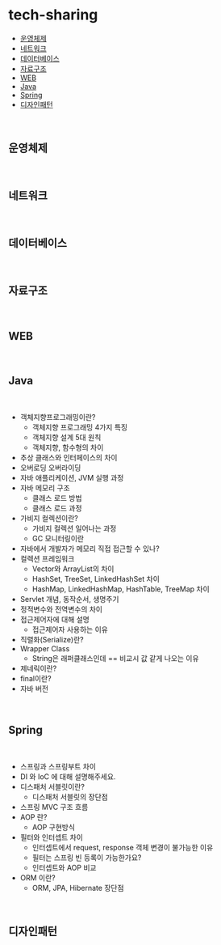# tech-sharing

- [운영체제](https://github.com/Team-Psyduck/tech-sharing/tree/readme#%EC%9A%B4%EC%98%81%EC%B2%B4%EC%A0%9C)
- [네트워크](https://github.com/Team-Psyduck/tech-sharing/tree/readme#%EB%84%A4%ED%8A%B8%EC%9B%8C%ED%81%AC)
- [데이터베이스](https://github.com/Team-Psyduck/tech-sharing/tree/readme#%EB%8D%B0%EC%9D%B4%ED%84%B0%EB%B2%A0%EC%9D%B4%EC%8A%A4)
- [자료구조](https://github.com/Team-Psyduck/tech-sharing/tree/readme#%EC%9E%90%EB%A3%8C%EA%B5%AC%EC%A1%B0)
- [WEB](https://github.com/Team-Psyduck/tech-sharing/tree/readme#web)
- [Java](https://github.com/Team-Psyduck/tech-sharing/tree/readme#java)
- [Spring](https://github.com/Team-Psyduck/tech-sharing/tree/readme#spring)
- [디자인패턴](https://github.com/Team-Psyduck/tech-sharing/tree/readme#%EB%94%94%EC%9E%90%EC%9D%B8%ED%8C%A8%ED%84%B4)

<br>

## 운영체제

<br>

## 네트워크

<br>

## 데이터베이스

<br>

## 자료구조

<br>

## WEB

<br>

## Java

<br>

* 객체지향프로그래밍이란?
  * 객체지향 프로그래밍 4가지 특징
  * 객체지향 설계 5대 원칙
  * 객체지향, 함수형의 차이
* 추상 클래스와 인터페이스의 차이
* 오버로딩 오버라이딩
* 자바 애플리케이션, JVM 실행 과정
* 자바 메모리 구조
  * 클래스 로드 방법
  * 클래스 로드 과정
* 가비지 컬렉션이란?
  * 가비지 컬렉션 일어나는 과정
  * GC 모니터링이란
* 자바에서 개발자가 메모리 직접 접근할 수 있나?
* 컬렉션 프레임워크
    * Vector와 ArrayList의 차이
    * HashSet, TreeSet, LinkedHashSet 차이
    * HashMap, LinkedHashMap, HashTable, TreeMap 차이
* Servlet 개념, 동작순서, 생명주기
* 정적변수와 전역변수의 차이
* 접근제어자에 대해 설명
    * 접근제어자 사용하는 이유
* 직렬화(Serialize)란?
* Wrapper Class
    * String은 래퍼클래스인데 == 비교시 값 같게 나오는 이유
* 제네릭이란?
* final이란?
* 자바 버전

<br>

## Spring

<br>

* 스프링과 스프링부트 차이
* DI 와 IoC 에 대해 설명해주세요.
* 디스패처 서블릿이란?
    * 디스패처 서블릿의 장단점
* 스프링 MVC 구조 흐름
* AOP 란?
    * AOP 구현방식
* 필터와 인터셉트 차이
    * 인터셉트에서 request, response 객체 변경이 불가능한 이유
    * 필터는 스프링 빈 등록이 가능한가요?
    * 인터셉트와 AOP 비교
* ORM 이란?
    * ORM, JPA, Hibernate 장단점

<br>

## 디자인패턴

<br>
